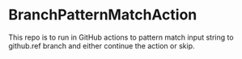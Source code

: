 # BranchPatternMatchAction
This repo is to run in GitHub actions to pattern match input string to github.ref branch and either continue the action or skip.
